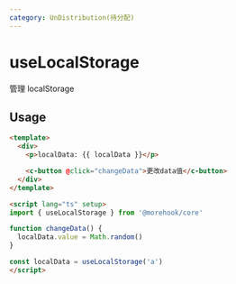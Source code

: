 ```yaml
---
category: UnDistribution(待分配)
---
```


# useLocalStorage

管理 localStorage

## Usage

```html
<template>
  <div>
    <p>localData: {{ localData }}</p>

    <c-button @click="changeData">更改data值</c-button>
  </div>
</template>

<script lang="ts" setup>
import { useLocalStorage } from '@morehook/core'

function changeData() {
  localData.value = Math.random()
}

const localData = useLocalStorage('a')
</script>
```